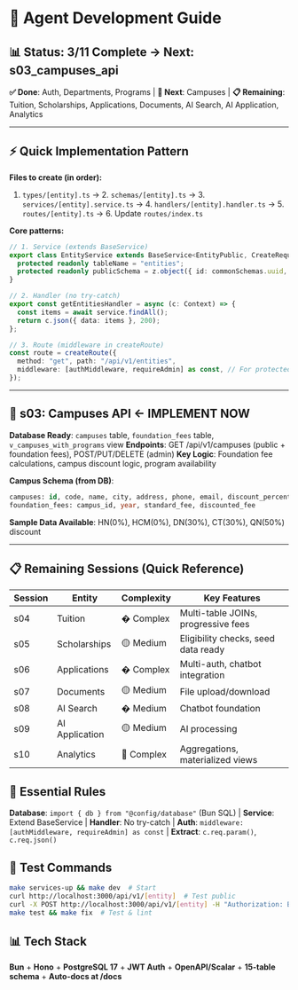 # 🤖 Agent Development Guide

## 📊 Status: 3/11 Complete → Next: s03_campuses_api

**✅ Done**: Auth, Departments, Programs | **🔄 Next**: Campuses | **📋 Remaining**: Tuition, Scholarships, Applications, Documents, AI Search, AI Application, Analytics

---

## ⚡ Quick Implementation Pattern

**Files to create (in order):**
1. `types/[entity].ts` → 2. `schemas/[entity].ts` → 3. `services/[entity].service.ts` → 4. `handlers/[entity].handler.ts` → 5. `routes/[entity].ts` → 6. Update `routes/index.ts`

**Core patterns:**
```typescript
// 1. Service (extends BaseService)
export class EntityService extends BaseService<EntityPublic, CreateRequest, UpdateRequest> {
  protected readonly tableName = "entities";
  protected readonly publicSchema = z.object({ id: commonSchemas.uuid, name: z.string() });
}

// 2. Handler (no try-catch)
export const getEntitiesHandler = async (c: Context) => {
  const items = await service.findAll();
  return c.json({ data: items }, 200);
};

// 3. Route (middleware in createRoute)
const route = createRoute({
  method: "get", path: "/api/v1/entities",
  middleware: [authMiddleware, requireAdmin] as const, // For protected routes
});
```

---

## 🎯 s03: Campuses API ← **IMPLEMENT NOW**

**Database Ready**: `campuses` table, `foundation_fees` table, `v_campuses_with_programs` view
**Endpoints**: GET /api/v1/campuses (public + foundation fees), POST/PUT/DELETE (admin)
**Key Logic**: Foundation fee calculations, campus discount logic, program availability

**Campus Schema (from DB)**:
```sql
campuses: id, code, name, city, address, phone, email, discount_percentage, is_active
foundation_fees: campus_id, year, standard_fee, discounted_fee
```

**Sample Data Available**: HN(0%), HCM(0%), DN(30%), CT(30%), QN(50%) discount

---

## 📋 Remaining Sessions (Quick Reference)

| Session | Entity | Complexity | Key Features |
|---------|--------|------------|--------------|
| s04 | Tuition | � Complex | Multi-table JOINs, progressive fees |
| s05 | Scholarships | 🟡 Medium | Eligibility checks, seed data ready |
| s06 | Applications | � Complex | Multi-auth, chatbot integration |
| s07 | Documents | 🟡 Medium | File upload/download |
| s08 | AI Search | � Medium | Chatbot foundation |
| s09 | AI Application | 🟡 Medium | AI processing |
| s10 | Analytics | 🔴 Complex | Aggregations, materialized views |

## 🚨 Essential Rules

**Database**: `import { db } from "@config/database"` (Bun SQL) | **Service**: Extend BaseService | **Handler**: No try-catch | **Auth**: `middleware: [authMiddleware, requireAdmin] as const` | **Extract**: `c.req.param()`, `c.req.json()`

## 🧪 Test Commands
```bash
make services-up && make dev  # Start
curl http://localhost:3000/api/v1/[entity]  # Test public
curl -X POST http://localhost:3000/api/v1/[entity] -H "Authorization: Bearer [token]" -H "Content-Type: application/json" -d '{}'  # Test auth
make test && make fix  # Test & lint
```

## 📊 Tech Stack
**Bun** + **Hono** + **PostgreSQL 17** + **JWT Auth** + **OpenAPI/Scalar** + **15-table schema** + **Auto-docs at /docs**
